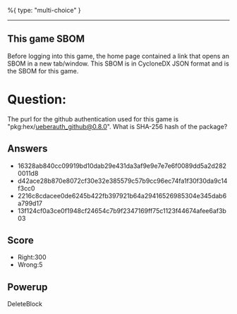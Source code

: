 %{
 type: "multi-choice"
}

---
## This game SBOM
Before logging into this game,
the home page contained a link
that opens an SBOM in a new tab/window.
This SBOM is in CycloneDX JSON format
and is the SBOM for this game.

# Question:
The purl for the github authentication used for
this game is
"pkg:hex/ueberauth_github@0.8.0".
What is SHA-256 hash of the package?

## Answers
- 16328ab840cc09919bd10dab29e431da3af9e9e7e7e6f0089dd5a2d2820011d8
- d42ace28b870e8072cf30e32e385579c57b9cc96ec74fa1f30f30da9c14f3cc0
- 2216c8cdacee0de6245b422fb397921b64a29416526985304e345dab6a799d17
- 13f124cf0a3ce0f1948cf24654c7b9f2347169ff75c1123f44674afee6af3b03


## Score
- Right:300
- Wrong:5

## Powerup
DeleteBlock
